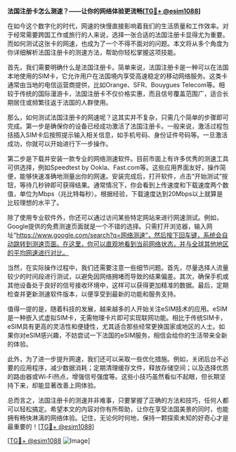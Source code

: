 **法国注册卡怎么测速？——让你的网络体验更流畅[[TG💪+ @esim1088](https://t.me/s/esim1088)]**

在如今这个数字化的时代，网速的快慢直接影响着我们的生活质量和工作效率。对于经常需要跨国工作或旅行的人来说，选择一张合适的法国注册卡显得尤为重要。而如何测试这张卡的网速，也成为了一个不得不面对的问题。本文将从多个角度为你详细解析法国注册卡的测速方法，帮助你轻松掌握这项技能。

首先，我们需要明确什么是法国注册卡。简单来说，法国注册卡是一种可以在法国本地使用的SIM卡，它允许用户在法国境内享受高速稳定的移动网络服务。这类卡通常由当地的电信运营商提供，比如Orange、SFR、Bouygues Telecom等。相较于传统的国际漫游卡，法国注册卡不仅价格实惠，而且信号覆盖范围广，适合长期居住或频繁往返于法国的人群使用。

那么，如何测试法国注册卡的网速呢？这其实并不复杂，只需几个简单的步骤即可完成。第一步是确保你的设备已经成功激活了法国注册卡。一般来说，激活过程包括插入SIM卡后按照提示输入相关信息，如手机号码、身份证件号码等。一旦激活成功，你就可以开始进行下一步操作。

第二步是下载并安装一款专业的网络测速软件。目前市面上有许多优秀的测速工具可供选择，例如Speedtest by Ookla、Fast.com等。这些应用界面友好，操作简便，能够快速准确地测量出你的网速。安装完成后，打开软件，点击“开始测试”按钮，等待几秒钟即可获得结果。通常情况下，你会看到上传速度和下载速度两个数值，单位为Mbps（兆比特每秒）。根据经验，下载速度达到20Mbps以上就算是比较理想的水平了。

除了使用专业软件外，你还可以通过访问某些特定网站来进行网速测试。例如，Google提供的免费测速页面就是一个不错的选择。只需打开浏览器，输入网址“https://www.google.com/search?q=网络测速”，然后按下回车键，系统会自动跳转到测速页面。在这里，你可以直观地看到当前网络状态，并与全球其他地区的平均网速进行对比。

当然，在实际操作过程中，我们还需要注意一些细节问题。首先，尽量选择人流量较少的时间段进行测试，以避免因网络拥堵而导致的结果偏差。其次，确保手机或其他设备处于良好的信号接收环境中，这样可以获得更加精准的数据。最后，定期检查并更新测速软件版本，以便享受到最新的功能和服务支持。

值得一提的是，随着科技的发展，越来越多的人开始关注eSIM技术的应用。eSIM是一种嵌入式虚拟SIM卡，无需物理卡片即可实现联网功能。相比于传统SIM卡，eSIM具有更高的灵活性和便捷性，尤其适合那些经常更换国家或地区的人士。如果你对eSIM感兴趣，不妨尝试一下法国的eSIM服务，相信会给你的生活带来全新的体验。

此外，为了进一步提升网速，我们还可以采取一些优化措施。例如，关闭后台不必要的应用程序，减少数据消耗；定期清理缓存文件，释放存储空间；以及选择优质的路由器或Wi-Fi热点，增强信号强度等。这些小技巧虽然看似不起眼，但长期坚持下来，却能显著改善上网体验。

总而言之，法国注册卡的测速并非难事，只要掌握了正确的方法和技巧，任何人都可以轻松搞定。希望本文的内容对你有所帮助，让你在享受法国美景的同时，也能拥有畅快淋漓的网络体验。记住，无论何时何地，保持一颗探索未知的好奇心才是最重要的！[[TG💪+ @esim1088](https://t.me/s/esim1088)]

[[TG💪+ @esim1088](https://t.me/s/esim1088) ![Image](https://i.postimg.cc/4NQfJmqS/Snipaste-2025-05-13-00-14-12.png)]